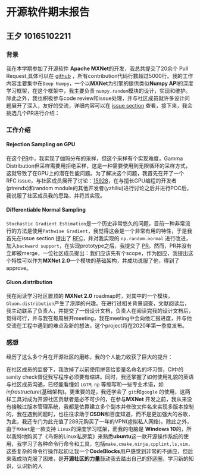 # 开源软件期末报告
## 王夕 10165102211

### 背景
我在本学期参加了开源软件 **Apache MXNet**的开发，我总共提交了20余个 Pull Request,具体可以在 [github](https://github.com/apache/incubator-mxnet/pulls?utf8=%E2%9C%93&q=is%3Apr+author%3Axidulu+) ，所有contribution代码行数超过5000行。我的工作内容主要集中在`Deep Numpy`，一个以**MXNet**为引擎的提供类似**Numpy API**的深度学习框架，在这个框架中，我主要负责 `numpy.random`模块的设计，实现和维护。除此之外，我也积极参与code review和issue处理，并与社区成员就许多设计问题展开了深入，友好的交流，详细内容可以在 [issue section](https://github.com/apache/incubator-mxnet/issues?utf8=%E2%9C%93&q=+is%3Aissue+author%3Axidulu+) 查看，接下来，我会挑选几个PR进行介绍：

### 工作介绍
#### Rejection Sampling on GPU
在这个[PR](https://github.com/apache/incubator-mxnet/pull/16152)中，我实现了伽玛分布的采样，但这个采样有个实现难度，Gamma Distribution但采样需要用拒绝采样，这是一种需要使用到无限循环的采样方式，这就导致了在GPU上的潜在性能问题。为了解决这个问题，我首先在开了一个RFC issue，与社区成员展开了讨论：[15928](https://github.com/apache/incubator-mxnet/issues/15928)，在与擅长GPU编程的开发者(ptrendx)和random module的其他开发者(yzhiliu)进行讨论之后并进行POC后，我说服了社区成员我的思路，并将其实现。

#### Differentiable Normal Sampling
`Stochastic Gradient Estimation`是一个历史非常悠久的问题，目前一种非常流行的方法是使用`Pathwise Gradient`，我觉得这会是一个非常有用的特性，于是我首先在issue section 提出了 [RFC](https://github.com/apache/incubator-mxnet/issues/16196)，并对我实现的 `np.random.normal` 进行改进，加入`backward support`，在实现prototype之后，我提交了 [PR](https://github.com/apache/incubator-mxnet/pull/16330)。然而，PR并没有立即被merge，一位社区成员提出：我们应该先有个scope，作为回应，我提出这个特性可以作为**MXNet 2.0**一个模块的基础架构，并成功说服了他，得到了approve。


#### Gluon.distribution
我在阅读学习社区置顶的 **MXNet 2.0** roadmap时，对其中的一个模块，`Gluon.distribution`产生了浓厚的兴趣。在进行过相关背景调查，文献阅读后，我主动联系了负责人，并提交了一份设计文档，负责人在阅读完我的设计文档后，觉得可行，并与我在每周展开meeting，我在meeting中会向他汇报进度，并与他交流在工程中遇到的难点及新的想法，这个project将在2020年第一季度发布。

### 感想
经历了这么多个月在开源社区的磨练，我的个人能力收获了巨大的提升：

在社区成员的监督下，我改掉了以前使用拼音给变量名命名的坏习惯，CI中的sanity check督促我写程序必须要有缩进。同时，我还掌握了如何使用礼貌的英语与社区成员沟通，已经能看懂如 `LGTM`, `np` 等缩写和一些专业术语，如 *infrastructure*(基础架构)。更重要的是，我还学会了 `git`和`google` 的使用，这两样工具对成为开源社区贡献者是必不可少的，在参与**MXNet** 开发之前，我从来没有接触过版本管理系统，我都是依靠建立多个副本并修改文件名来实现多版本控制的，我在遇到问题时，也往往求助于**CSDN**和百度知道，而不是更加强大的谷歌，为此，我还专门为此充值了288元购买了一年的VPN(虛拟私人网络)。除此之外，由于`MXNet`是一款支持 `Linux`的深度学习框架，而我的电脑是 **Windows 10**的，所以我特地购买了《鸟哥的Linux私房菜》来熟悉**ubuntu**这一款开源操作系统的使用，我学习了各种命令行命令和工具，包括`make,cmake,ninja,cpplint,ls,vim`，这些复杂的命令行操作起初让我一个**CodeBlocks**用户感觉到非常的不适应，但后来我成功克服了困难，是**开源社区的力量**鼓动我去踏出自己的舒适圈，学习新的知识，认识新的人

